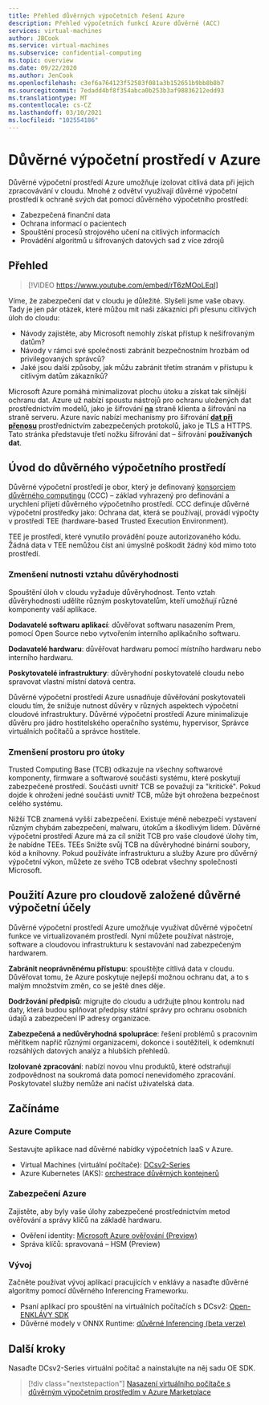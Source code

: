 ```yaml
---
title: Přehled důvěrných výpočetních řešení Azure
description: Přehled výpočetních funkcí Azure důvěrné (ACC)
services: virtual-machines
author: JBCook
ms.service: virtual-machines
ms.subservice: confidential-computing
ms.topic: overview
ms.date: 09/22/2020
ms.author: JenCook
ms.openlocfilehash: c3ef6a764123f52583f081a3b152651b9bb8b8b7
ms.sourcegitcommit: 7edadd4bf8f354abca0b253b3af98836212edd93
ms.translationtype: MT
ms.contentlocale: cs-CZ
ms.lasthandoff: 03/10/2021
ms.locfileid: "102554186"
---
```

# <a name="confidential-computing-on-azure"></a>Důvěrné výpočetní prostředí v Azure

Důvěrné výpočetní prostředí Azure umožňuje izolovat citlivá data při jejich zpracovávání v cloudu. Mnohé z odvětví využívají důvěrné výpočetní prostředí k ochraně svých dat pomocí důvěrného výpočetního prostředí:

- Zabezpečená finanční data
- Ochrana informací o pacientech
- Spouštění procesů strojového učení na citlivých informacích
- Provádění algoritmů u šifrovaných datových sad z více zdrojů


## <a name="overview"></a>Přehled
<p><p>


> [!VIDEO https://www.youtube.com/embed/rT6zMOoLEqI]

Víme, že zabezpečení dat v cloudu je důležité. Slyšeli jsme vaše obavy. Tady je jen pár otázek, které můžou mít naši zákazníci při přesunu citlivých úloh do cloudu: 

- Návody zajistěte, aby Microsoft nemohly získat přístup k nešifrovaným datům?
- Návody v rámci své společnosti zabránit bezpečnostním hrozbám od privilegovaných správců?
- Jaké jsou další způsoby, jak můžu zabránit třetím stranám v přístupu k citlivým datům zákazníků?

Microsoft Azure pomáhá minimalizovat plochu útoku a získat tak silnější ochranu dat. Azure už nabízí spoustu nástrojů pro ochranu uložených dat prostřednictvím modelů, jako je šifrování [**na**](../security/fundamentals/encryption-atrest.md) straně klienta a šifrování na straně serveru. Azure navíc nabízí mechanismy pro šifrování [**dat při přenosu**](../security/fundamentals/data-encryption-best-practices.md#protect-data-in-transit) prostřednictvím zabezpečených protokolů, jako je TLS a HTTPS. Tato stránka představuje třetí nožku šifrování dat – šifrování **používaných dat**.

## <a name="introduction-to-confidential-computing"></a>Úvod do důvěrného výpočetního prostředí 

Důvěrné výpočetní prostředí je obor, který je definovaný [konsorciem důvěrného computingu](https://confidentialcomputing.io/) (CCC) – základ vyhrazený pro definování a urychlení přijetí důvěrného výpočetního prostředí. CCC definuje důvěrné výpočetní prostředky jako: Ochrana dat, která se používají, provádí výpočty v prostředí TEE (hardware-based Trusted Execution Environment).

TEE je prostředí, které vynutilo provádění pouze autorizovaného kódu. Žádná data v TEE nemůžou číst ani úmyslně poškodit žádný kód mimo toto prostředí. 

### <a name="lessen-the-need-for-trust"></a>Zmenšení nutnosti vztahu důvěryhodnosti
Spouštění úloh v cloudu vyžaduje důvěryhodnost. Tento vztah důvěryhodnosti udělíte různým poskytovatelům, kteří umožňují různé komponenty vaší aplikace.


**Dodavatelé softwaru aplikací**: důvěřovat softwaru nasazením Prem, pomocí Open Source nebo vytvořením interního aplikačního softwaru.

**Dodavatelé hardwaru**: důvěřovat hardwaru pomocí místního hardwaru nebo interního hardwaru. 

**Poskytovatelé infrastruktury**: důvěryhodní poskytovatelé cloudu nebo spravovat vlastní místní datová centra.


Důvěrné výpočetní prostředí Azure usnadňuje důvěřování poskytovateli cloudu tím, že snižuje nutnost důvěry v různých aspektech výpočetní cloudové infrastruktury. Důvěrné výpočetní prostředí Azure minimalizuje důvěru pro jádro hostitelského operačního systému, hypervisor, Správce virtuálních počítačů a správce hostitele.

### <a name="reducing-the-attack-surface"></a>Zmenšení prostoru pro útoky
Trusted Computing Base (TCB) odkazuje na všechny softwarové komponenty, firmware a softwarové součásti systému, které poskytují zabezpečené prostředí. Součásti uvnitř TCB se považují za "kritické". Pokud dojde k ohrožení jedné součásti uvnitř TCB, může být ohrožena bezpečnost celého systému. 

Nižší TCB znamená vyšší zabezpečení. Existuje méně nebezpečí vystavení různým chybám zabezpečení, malwaru, útokům a škodlivým lidem. Důvěrné výpočetní prostředí Azure má za cíl snížit TCB pro vaše cloudové úlohy tím, že nabídne TEEs. TEEs Snižte svůj TCB na důvěryhodné binární soubory, kód a knihovny. Pokud používáte infrastrukturu a služby Azure pro důvěrný výpočetní výkon, můžete ze svého TCB odebrat všechny společnosti Microsoft.


## <a name="using-azure-for-cloud-based-confidential-computing"></a>Použití Azure pro cloudově založené důvěrné výpočetní účely <a id="cc-on-azure"></a>

Důvěrné výpočetní prostředí Azure umožňuje využívat důvěrné výpočetní funkce ve virtualizovaném prostředí. Nyní můžete používat nástroje, software a cloudovou infrastrukturu k sestavování nad zabezpečeným hardwarem.  

**Zabránit neoprávněnému přístupu**: spouštějte citlivá data v cloudu. Důvěřovat tomu, že Azure poskytuje nejlepší možnou ochranu dat, a to s malým množstvím změn, co se ještě dnes děje.

**Dodržování předpisů**: migrujte do cloudu a udržujte plnou kontrolu nad daty, která budou splňovat předpisy státní správy pro ochranu osobních údajů a zabezpečení IP adresy organizace.

**Zabezpečená a nedůvěryhodná spolupráce**: řešení problémů s pracovním měřítkem napříč různými organizacemi, dokonce i soutěžiteli, k odemknutí rozsáhlých datových analýz a hlubších přehledů.

**Izolované zpracování**: nabízí novou vlnu produktů, které odstraňují zodpovědnost na soukromá data pomocí nenevidomého zpracování. Poskytovatel služby nemůže ani načíst uživatelská data. 

## <a name="get-started"></a>Začínáme
### <a name="azure-compute"></a>Azure Compute
Sestavujte aplikace nad důvěrné nabídky výpočetních IaaS v Azure.
- Virtual Machines (virtuální počítače): [DCsv2-Series](confidential-computing-enclaves.md)
- Azure Kubernetes (AKS): [orchestrace důvěrných kontejnerů](confidential-nodes-aks-overview.md)

### <a name="azure-security"></a>Zabezpečení Azure 
Zajistěte, aby byly vaše úlohy zabezpečené prostřednictvím metod ověřování a správy klíčů na základě hardwaru. 
- Ověření identity: [Microsoft Azure ověřování (Preview)](../attestation/overview.md)
- Správa klíčů: spravovaná – HSM (Preview)

### <a name="develop"></a>Vývoj
Začněte používat vývoj aplikací pracujících v enklávy a nasaďte důvěrné algoritmy pomocí důvěrného Inferencing Frameworku.
- Psaní aplikací pro spouštění na virtuálních počítačích s DCsv2: [Open-ENKLÁVY SDK](https://github.com/openenclave/openenclave)
- Důvěrné modely v ONNX Runtime: [důvěrné Inferencing (beta verze)](https://aka.ms/confidentialinference)

## <a name="next-steps"></a>Další kroky

Nasaďte DCsv2-Series virtuální počítač a nainstalujte na něj sadu OE SDK.

> [!div class="nextstepaction"]
> [Nasazení virtuálního počítače s důvěrným výpočetním prostředím v Azure Marketplace](quick-create-marketplace.md)